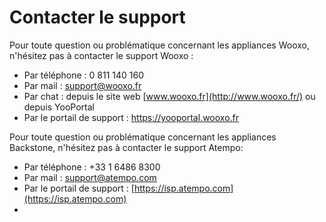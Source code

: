 # Contacter le support

Pour toute question ou problématique concernant les appliances Wooxo, n'hésitez pas à contacter le support Wooxo :

* Par téléphone : 0 811 140 160
* Par mail : support@wooxo.fr
* Par chat : depuis le site web [www.wooxo.fr](http://www.wooxo.fr/) ou depuis YooPortal
* Par le portail de support : [https://yooportal.wooxo.fr ](https://yooportal.wooxo.fr%20)

Pour toute question ou problématique concernant les appliances Backstone, n'hésitez pas à contacter le support Atempo:

* Par téléphone : +33 1 6486 8300
* Par mail : support@atempo.com
* Par le portail de support : [https://isp.atempo.com](https://isp.atempo.com)
* 


